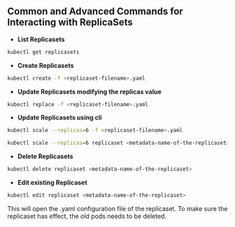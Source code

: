 ## Common and Advanced Commands for Interacting with ReplicaSets

- **List Replicasets**
```bash
kubectl get replicasets
```

- **Create Replicasets**
```bash
kubectl create -f <replicaset-filename>.yaml
```

- **Update Replicasets modifying the replicas value**
```bash
kubectl replace -f <replicaset-filename>.yaml
```

- **Update Replicasets using cli**
```bash
kubectl scale --replicas=6 -f <replicaset-filename>.yaml

kubectl scale --replicas=6 replicaset <metadata-name-of-the-replicaset> #this won't update the .yaml file
```

- **Delete Replicasets**
```bash
kubectl delete replicaset <metadata-name-of-the-replicaset>
```

- **Edit existing Replicaset**
```bash
kubectl edit replicaset <metadata-name-of-the-replicaset>
```
This will open the .yaml configuration file of the replicaset. To make sure the replicaset has effect, the old pods needs to be deleted.